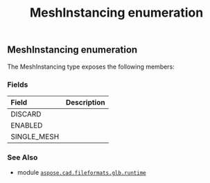 ﻿---
title: MeshInstancing enumeration
second_title: Aspose.CAD for Python via .NET API References
description: 
type: docs
weight: 80
url: /python-net/aspose.cad.fileformats.glb.runtime/meshinstancing/
is_root: false
---

## MeshInstancing enumeration



The MeshInstancing type exposes the following members:

### Fields
| Field | Description |
| :- | :- |
| DISCARD |  |
| ENABLED |  |
| SINGLE_MESH |  |



### See Also
* module [`aspose.cad.fileformats.glb.runtime`](..)
